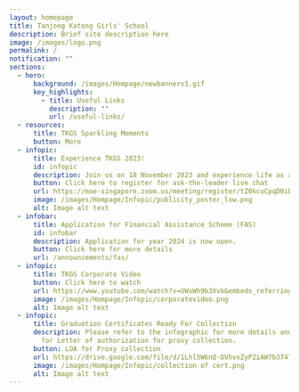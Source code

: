```yaml
---
layout: homepage
title: Tanjong Katong Girls' School
description: Brief site description here
image: /images/logo.png
permalink: /
notification: ""
sections:
  - hero:
      background: /images/Hompage/newbannerv1.gif
      key_highlights:
        - title: Useful Links
          description: ""
          url: /useful-links/
  - resources:
      title: TKGS Sparkling Moments
      button: More
  - infopic:
      title: Experience TKGS 2023!
      id: infopic
      description: Join us on 18 November 2023 and experience life as a TKGian!
      button: Click here to register for ask-the-leader live chat
      url: https://moe-singapore.zoom.us/meeting/register/tZ0kcuCpqD0iEtUlFRnzU4e5fp8NpueGZR4Z
      image: /images/Hompage/Infopic/publicity_poster_low.png
      alt: Image alt text
  - infobar:
      title: Application for Financial Assistance Scheme (FAS)
      id: infobar
      description: Application for year 2024 is now open.
      button: Click here for more details
      url: /announcements/fas/
  - infopic:
      title: TKGS Corporate Video
      button: Click here to watch
      url: https://www.youtube.com/watch?v=UWsWh9b3Xvk&embeds_referring_euri=https%3A%2F%2Fwww.youtube.com%2Fwatch%3Fv%3DUWsWh9b3Xvk%26t%3D14s&feature=emb_imp_woyt
      image: /images/Hompage/Infopic/corporatevideo.png
      alt: Image alt text
  - infopic:
      title: Graduation Certificates Ready For Collection
      description: Please refer to the infographic for more details and the link below
        for Letter of authorization for proxy collection.
      button: LOA for Proxy collection
      url: https://drive.google.com/file/d/1Lhl5W6nQ-DVhvxZyPZiAW7b374T8fr7-/view?usp=sharing
      image: /images/Hompage/Infopic/collection of cert.png
      alt: Image alt text
---
```

